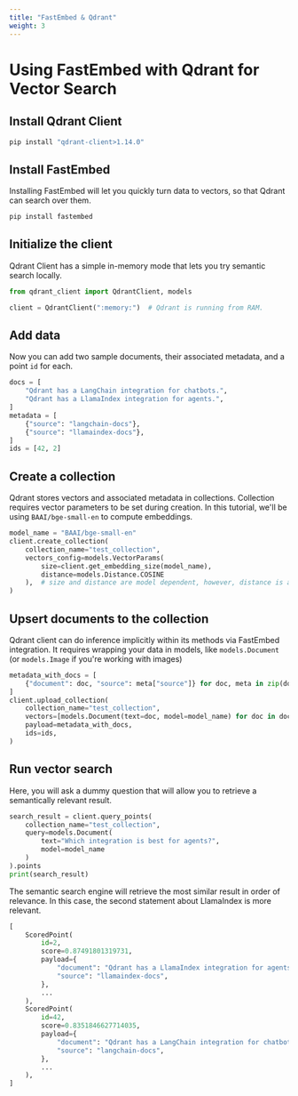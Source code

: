 ```yaml
---
title: "FastEmbed & Qdrant"
weight: 3
---
```


# Using FastEmbed with Qdrant for Vector Search

## Install Qdrant Client
```python
pip install "qdrant-client>1.14.0"
```

## Install FastEmbed
Installing FastEmbed will let you quickly turn data to vectors, so that Qdrant can search over them.
```python
pip install fastembed
```

## Initialize the client
Qdrant Client has a simple in-memory mode that lets you try semantic search locally. 
```python
from qdrant_client import QdrantClient, models

client = QdrantClient(":memory:")  # Qdrant is running from RAM.
```

## Add data
Now you can add two sample documents, their associated metadata, and a point `id` for each. 

```python
docs = [
    "Qdrant has a LangChain integration for chatbots.",
    "Qdrant has a LlamaIndex integration for agents.",
]
metadata = [
    {"source": "langchain-docs"},
    {"source": "llamaindex-docs"},
]
ids = [42, 2]

```
## Create a collection

Qdrant stores vectors and associated metadata in collections.
Collection requires vector parameters to be set during creation.
In this tutorial, we'll be using `BAAI/bge-small-en` to compute embeddings.

```python
model_name = "BAAI/bge-small-en"
client.create_collection(
    collection_name="test_collection",
    vectors_config=models.VectorParams(
        size=client.get_embedding_size(model_name), 
        distance=models.Distance.COSINE
    ),  # size and distance are model dependent, however, distance is almost always cosine
)

```

## Upsert documents to the collection

Qdrant client can do inference implicitly within its methods via FastEmbed integration.
It requires wrapping your data in models, like `models.Document` (or `models.Image` if you're working with images)

```python
metadata_with_docs = [
    {"document": doc, "source": meta["source"]} for doc, meta in zip(docs, metadata)
]
client.upload_collection(
    collection_name="test_collection",
    vectors=[models.Document(text=doc, model=model_name) for doc in docs],
    payload=metadata_with_docs,
    ids=ids,
)
```
## Run vector search

Here, you will ask a dummy question that will allow you to retrieve a semantically relevant result. 

```python
search_result = client.query_points(
    collection_name="test_collection",
    query=models.Document(
        text="Which integration is best for agents?", 
        model=model_name
    )
).points
print(search_result)
```
The semantic search engine will retrieve the most similar result in order of relevance. In this case, the second statement about LlamaIndex is more relevant.

```python
[
    ScoredPoint(
        id=2, 
        score=0.87491801319731,
        payload={
            "document": "Qdrant has a LlamaIndex integration for agents.",
            "source": "llamaindex-docs",
        },
        ...
    ),
    ScoredPoint(
        id=42,
        score=0.8351846627714035,
        payload={
            "document": "Qdrant has a LangChain integration for chatbots.",
            "source": "langchain-docs",
        },
        ...
    ),
]
```